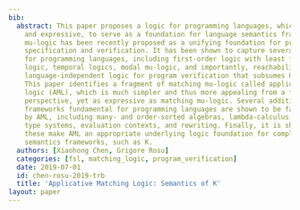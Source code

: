 ```yaml
---
bib:
  abstract: This paper proposes a logic for programming languages, which is both simple
    and expressive, to serve as a foundation for language semantics frameworks. Matching
    mu-logic has been recently proposed as a unifying foundation for programming languages,
    specification and verification. It has been shown to capture several logics important
    for programming languages, including first-order logic with least fixpoints, separation
    logic, temporal logics, modal mu-logic, and importantly, reachability logic, a
    language-independent logic for program verification that subsumes Hoare logic.
    This paper identifies a fragment of matching mu-logic called applicative matching
    logic (AML), which is much simpler and thus more appealing from a foundational
    perspective, yet as expressive as matching mu-logic. Several additional logical
    frameworks fundamental for programming languages are shown to be faithfully captured
    by AML, including many- and order-sorted algebras, lambda-calculus, (dependent)
    type systems, evaluation contexts, and rewriting. Finally, it is shown how all
    these make AML an appropriate underlying logic foundation for complex language
    semantics frameworks, such as K.
  authors: [Xiaohong Chen, Grigore Rosu]
  categories: [fsl, matching_logic, program_verification]
  date: 2019-07-01
  id: chen-rosu-2019-trb
  title: 'Applicative Matching Logic: Semantics of K'
layout: paper
---
```


